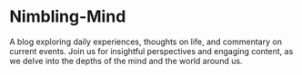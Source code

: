 # Nimbling-Mind
A blog exploring daily experiences, thoughts on life, and commentary on current events. Join us for insightful perspectives and engaging content, as we delve into the depths of the mind and the world around us.
